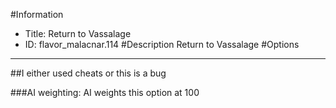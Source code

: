#Information
 - Title: Return to Vassalage
 - ID: flavor_malacnar.114
#Description
Return to Vassalage
#Options

___
##I either used cheats or this is a bug

###AI weighting:
AI weights this option at 100

